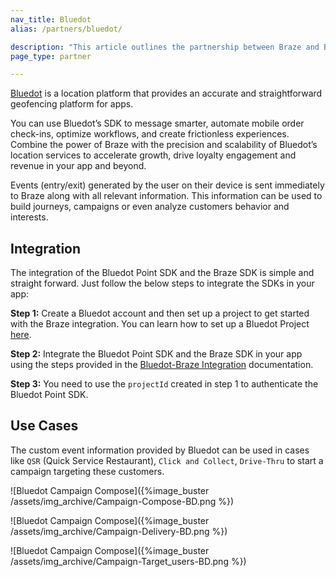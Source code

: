 ```yaml
---
nav_title: Bluedot
alias: /partners/bluedot/

description: "This article outlines the partnership between Braze and Bluedot to provide real-time location context of your users."
page_type: partner

---
```


[Bluedot](https://bluedot.io/) is a location platform that provides an accurate and straightforward geofencing platform for apps.

You can use Bluedot’s SDK to message smarter, automate mobile order check-ins, optimize workflows, and create frictionless experiences. Combine the power of Braze with the precision and scalability of Bluedot’s location services to accelerate growth, drive loyalty engagement and revenue in your app and beyond.

Events (entry/exit) generated by the user on their device is sent immediately to Braze along with all relevant information. This information can be used to build journeys, campaigns or even analyze customers behavior and interests.


## Integration

The integration of the Bluedot Point SDK and the Braze SDK is simple and straight forward. Just follow the below steps to integrate the SDKs in your app:

**Step 1:** Create a Bluedot account and then set up a project to get started with the Braze integration. You can learn how to set up a Bluedot Project [here](https://docs.bluedot.io/canvas/the-new-canvas-ui/).

**Step 2:** Integrate the Bluedot Point SDK and the Braze SDK in your app using the steps provided in the [Bluedot-Braze Integration](https://docs.bluedot.io/braze-integration/) documentation.

**Step 3:** You need to use the `projectId` created in step 1 to authenticate the Bluedot Point SDK.


## Use Cases

The custom event information provided by Bluedot can be used in cases like `QSR` (Quick Service Restaurant), `Click and Collect`, `Drive-Thru` to start a campaign targeting these customers.

![Bluedot Campaign Compose]({%image_buster /assets/img_archive/Campaign-Compose-BD.png %})

![Bluedot Campaign Compose]({%image_buster /assets/img_archive/Campaign-Delivery-BD.png %})

![Bluedot Campaign Compose]({%image_buster /assets/img_archive/Campaign-Target_users-BD.png %})
